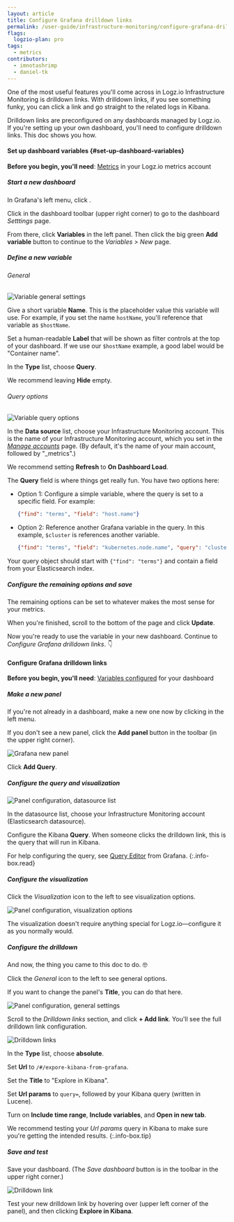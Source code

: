 ```yaml
---
layout: article
title: Configure Grafana drilldown links
permalink: /user-guide/infrastructure-monitoring/configure-grafana-drilldown-links.html
flags:
  logzio-plan: pro
tags:
  - metrics
contributors:
  - imnotashrimp
  - daniel-tk
---
```


One of the most useful features you'll come across
in Logz.io Infrastructure Monitoring
is drilldown links.
With drilldown links,
if you see something funky,
you can click a link
and go straight to the related logs in Kibana.

Drilldown links are preconfigured on any dashboards managed by Logz.io.
If you're setting up your own dashboard,
you'll need to configure drilldown links.
This doc shows you how.

#### Set up dashboard variables {#set-up-dashboard-variables}

**Before you begin, you'll need**:
[Metrics]({{site.baseurl}}/shipping/) in your Logz.io metrics account

<div class="tasklist">

##### Start a new dashboard

In Grafana's left menu, click <i class="fas fa-plus"></i>.

Click <i class="fas fa-cog"></i> in the dashboard toolbar (upper right corner)
to go to the dashboard _Setttings_ page.

From there, click **Variables** in the left panel.
Then click the big green **Add variable** button
to continue to the _Variables > New_ page.

##### Define a new variable

###### General

![Variable general settings]({{site.baseurl}}/images/grafana/variable-config--general.png)

Give a short variable **Name**.
This is the placeholder value this variable will use.
For example, if you set the name `hostName`,
you'll reference that variable as `$hostName`.

Set a human-readable **Label** that will be shown
as filter controls at the top of your dashboard.
If we use our `$hostName` example,
a good label would be "Container name".

In the **Type** list, choose **Query**.

We recommend leaving **Hide** empty.

###### Query options

![Variable query options]({{site.baseurl}}/images/grafana/variable-config--query-options.png)

In the **Data source** list,
choose your Infrastructure Monitoring account.
This is the name of your Infrastructure Monitoring account,
which you set in the
[_Manage accounts_](https://app.logz.io/#/dashboard/settings/manage-accounts) page.
(By default, it's the name of your main account, followed by "_metrics".)

We recommend setting **Refresh** to **On Dashboard Load**.

The **Query** field is where things get really fun.
You have two options here:

* Option 1: Configure a simple variable,
  where the query is set to a specific field.
  For example:

  ```json
  {"find": "terms", "field": "host.name"}
  ```

* Option 2: Reference another Grafana variable in the query.
  In this example, `$cluster` is references another variable.

  ```json
  {"find": "terms", "field": "kubernetes.node.name", "query": "cluster:$cluster"}
  ```

Your query object should start with `{"find": "terms"}`
and contain a field from your Elasticsearch index.

##### Configure the remaining options and save

The remaining options can be set
to whatever makes the most sense for your metrics.

When you're finished, scroll to the bottom of the page and click **Update**.

</div>

Now you're ready to use the variable in your new dashboard.
Continue to _Configure Grafana drilldown links_. 👇

#### Configure Grafana drilldown links

**Before you begin, you'll need**:
[Variables configured](#set-up-dashboard-variables) for your dashboard

<div class="tasklist">

##### Make a new panel

If you're not already in a dashboard,
make a new one now by clicking <i class="fas fa-plus"></i> in the left menu.

If you don't see a new panel,
click the **Add panel** button in the toolbar (in the upper right corner).

![Grafana new panel]({{site.baseurl}}/images/grafana/new-panel.png)

Click **Add Query**.

##### Configure the query and visualization

![Panel configuration, datasource list]({{site.baseurl}}/images/grafana/panel-config--query--datasource-list.png)

In the datasource list, choose your Infrastructure Monitoring account
(Elasticsearch datasource).

Configure the Kibana **Query**.
When someone clicks the drilldown link,
this is the query that will run in Kibana.

For help configuring the query,
see [Query Editor](https://grafana.com/docs/grafana/latest/guides/basic_concepts/#query-editor)
from Grafana.
{:.info-box.read}


##### Configure the visualization

Click the _Visualization_ icon to the left to see visualization options.

![Panel configuration, visualization  options]({{site.baseurl}}/images/grafana/panel-config--query--visualization.png)

The visualization doesn't require anything special
for Logz.io—configure it as you normally would.

##### Configure the drilldown

And now, the thing you came to this doc to do. 🤓

Click the _General_ icon to the left to see general options.

If you want to change the panel's **Title**,
you can do that here.

![Panel configuration, general settings]({{site.baseurl}}/images/grafana/panel-config--general--add-link.png)

Scroll to the _Drilldown links_ section,
and click **+ Add link**.
You'll see the full drilldown link configuration.

![Drilldown links]({{site.baseurl}}/images/grafana/panel-config--general--drilldown-link-config.png)

In the **Type** list, choose **absolute**.

Set **Url** to `/#/expore-kibana-from-grafana`.

Set the **Title** to "Explore in Kibana".

Set **Url params** to `query=`, followed by your Kibana query (written in Lucene).

Turn on **Include time range**, **Include variables**, and **Open in new tab**.

We recommend testing your _Url params_ query in Kibana
to make sure you're getting the intended results.
{:.info-box.tip}

##### Save and test

Save your dashboard.
(The _Save dashboard_ button is in the toolbar in the upper right corner.)

![Drilldown link]({{site.baseurl}}/images/grafana/panel-drilldown-link.png)

Test your new drilldown link
by hovering over <i class="fas fa-external-link-alt"></i>
(upper left corner of the panel),
and then clicking **Explore in Kibana**.

</div>
